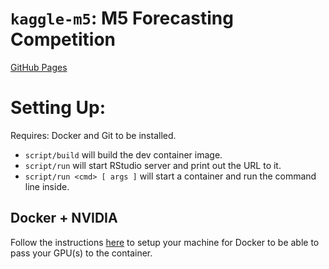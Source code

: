 # `kaggle-m5`: M5 Forecasting Competition

[GitHub Pages](https://kyusscaesar.github.io/kaggle-m5)

# Setting Up:

Requires: Docker and Git to be installed.

- `script/build` will build the dev container image.
- `script/run` will start RStudio server and print out the URL to it.
- `script/run <cmd> [ args ]` will start a container and run the command line
  inside.

## Docker + NVIDIA

Follow the instructions
[here](https://github.com/NVIDIA/nvidia-docker#quickstart)
to setup your machine for Docker to be able to pass your GPU(s) to the
container.

